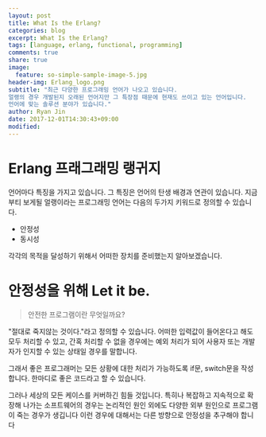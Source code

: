 ```yaml
---
layout: post
title: What Is the Erlang?
categories: blog
excerpt: What Is the Erlang?
tags: [language, erlang, functional, programming]
comments: true
share: true
image:
  feature: so-simple-sample-image-5.jpg
header-img: Erlang_logo.png
subtitle: "최근 다양한 프로그래밍 언어가 나오고 있습니다.
얼랭의 경우 개발된지 오래된 언어지만 그 특장점 때문에 현재도 쓰이고 있는 언어입니다.
언어에 맞는 솔루션 분야가 있습니다."
author: Ryan Jin
date: 2017-12-01T14:30:43+09:00
modified:
---
```


# Erlang 프래그래밍 랭귀지

언어마다 특징을 가지고 있습니다. 그 특징은 언어의 탄생 배경과 연관이 있습니다. 지금부티 보게될 얼랭이라는 프로그래밍 언어는 다음의 두가지 키워드로 정의할 수 있습니다.

- 안정성
- 동시성

각각의 목적을 달성하기 위해서 어떠한 장치를 준비했는지 알아보겠습니다.

# 안정성을 위해 Let it be. 

> 안전한 프로그램이란 무엇일까요?

"절대로 죽지않는 것이다."라고 정의할 수 있습니다. 어떠한 입력값이 들어온다고 해도 모두 처리할 수 있고, 간혹 처리할 수 없을 경우에는 예외 처리가 되어 사용자 또는 개발자가 인지할 수 있는 상태일 경우를 말합니다.

그래서 좋은 프로그래머는 모든 상황에 대한 처리가 가능하도록 if문, switch문을 작성합니다. 한마디로 좋은 코드라고 할 수 있습니다.

그러나 세상의 모든 케이스를 커버하긴 힘들 것입니다. 특히나 복잡하고 지속적으로 확장해 나가는 소프트웨어의 경우는 논리적인 원인 외에도 다양한 외부 원인으로 프로그램이 죽는 경우가 생깁니다 이런 경우에 대해서는 다른 방향으로 안정성을 추구해야 합니다







